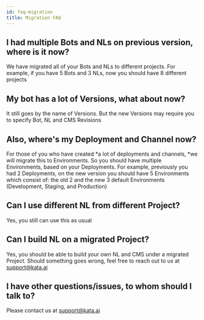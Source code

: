 ```yaml
---
id: faq-migration
title: Migration FAQ
---
```


## I had multiple Bots and NLs on previous version, where is it now?

We have migrated all of your Bots and NLs to different projects. For example, if you have 5 Bots and 3 NLs, now you should have 8 different projects

## My bot has a lot of Versions, what about now?

It still goes by the name of Versions. But the new Versions may require you to specify Bot, NL and CMS Revisions

## Also, where's my Deployment and Channel now?

For those of you who have created *a lot of deployments and channels, *we will migrate this to Environments. So you should have multiple Environments, based on your Deployments. For example, previously you had 2 Deployments, on the new version you should have 5 Environments which consist of: the old 2 and the new 3 default Environments (Development, Staging, and Production)

## Can I use different NL from different Project?

Yes, you still can use this as usual

## Can I build NL on a migrated Project?

Yes, you should be able to build your own NL and CMS under a migrated Project. Should something goes wrong, feel free to reach out to us at support@kata.ai

## I have other questions/issues, to whom should I talk to?

Please contact us at support@kata.ai
